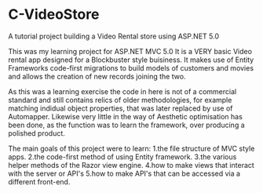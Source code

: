 # C-VideoStore
A tutorial project building a Video Rental store using ASP.NET 5.0

This was my learning project for ASP.NET MVC 5.0
It is a VERY basic Video rental app designed for a Blockbuster style buisiness.
It makes use of Entity Frameworks code-first migrations to build models of customers and movies and allows the creation of new records joining the two.

As this was a learning exercise the code in here is not of a commercial standard and still contains relics of older methodologies, for example matching indidual object properties, that was later replaced by use of Automapper. 
Likewise very little in the way of Aesthetic optimisation has been done, as the function was to learn the framework, over producing a polished product.

The main goals of this project were to learn:
1.the file structure of MVC style apps.
2.the code-first method of using Entity framework.
3.the various helper methods of the Razor view engine.
4.how to make views that interact with the server or API's
5.how to make API's that can be accessed via a different front-end.
